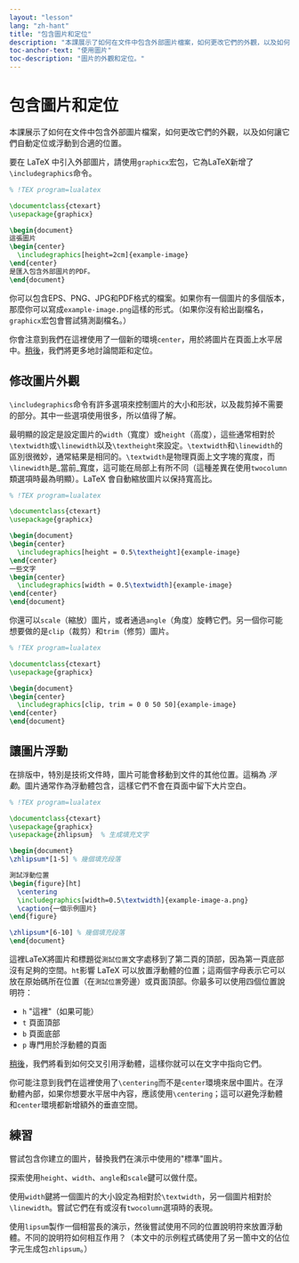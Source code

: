 ```yaml
---
layout: "lesson"
lang: "zh-hant"
title: "包含圖片和定位"
description: "本課展示了如何在文件中包含外部圖片檔案，如何更改它們的外觀，以及如何讓它們在PDF中自動定位到合適的位置。"
toc-anchor-text: "使用圖片"
toc-description: "圖片的外觀和定位。"
---
```


# 包含圖片和定位

<span
  class="summary">本課展示了如何在文件中包含外部圖片檔案，如何更改它們的外觀，以及如何讓它們自動定位或浮動到合適的位置。</span>

要在 LaTeX 中引入外部圖片，請使用`graphicx`宏包，它為LaTeX新增了`\includegraphics`命令。

```latex
% !TEX program=lualatex

\documentclass{ctexart}
\usepackage{graphicx}

\begin{document}
這張圖片
\begin{center}
  \includegraphics[height=2cm]{example-image}
\end{center}
是匯入包含外部圖片的PDF。
\end{document}
```

你可以包含EPS、PNG、JPG和PDF格式的檔案。如果你有一個圖片的多個版本，那麼你可以寫成`example-image.png`這樣的形式。（如果你沒有給出副檔名，`graphicx`宏包會嘗試猜測副檔名。）

你會注意到我們在這裡使用了一個新的環境`center`，用於將圖片在頁面上水平居中。[稍後](lesson-11)，我們將更多地討論間距和定位。

## 修改圖片外觀

`\includegraphics`命令有許多選項來控制圖片的大小和形狀，以及裁剪掉不需要的部分。其中一些選項使用很多，所以值得了解。

最明顯的設定是設定圖片的`width`（寬度）或`height`（高度），這些通常相對於`\textwidth`或`\linewidth`以及`\textheight`來設定。`\textwidth`和`\linewidth`的區別很微妙，通常結果是相同的。`\textwidth`是物理頁面上文字塊的寬度，而`\linewidth`是_當前_寬度，這可能在局部上有所不同（這種差異在使用`twocolumn`類選項時最為明顯）。LaTeX 會自動縮放圖片以保持寬高比。

```latex
% !TEX program=lualatex

\documentclass{ctexart}
\usepackage{graphicx}

\begin{document}
\begin{center}
  \includegraphics[height = 0.5\textheight]{example-image}
\end{center}
一些文字
\begin{center}
  \includegraphics[width = 0.5\textwidth]{example-image}
\end{center}
\end{document}
```

你還可以`scale`（縮放）圖片，或者通過`angle`（角度）旋轉它們。另一個你可能想要做的是`clip`（裁剪）和`trim`（修剪）圖片。

```latex
% !TEX program=lualatex

\documentclass{ctexart}
\usepackage{graphicx}

\begin{document}
\begin{center}
  \includegraphics[clip, trim = 0 0 50 50]{example-image}
\end{center}
\end{document}
```

## 讓圖片浮動

在排版中，特別是技術文件時，圖片可能會移動到文件的其他位置。這稱為 *浮動*。圖片通常作為浮動體包含，這樣它們不會在頁面中留下大片空白。

```latex
% !TEX program=lualatex

\documentclass{ctexart}
\usepackage{graphicx}
\usepackage{zhlipsum}  % 生成填充文字

\begin{document}
\zhlipsum*[1-5] % 幾個填充段落

測試浮動位置
\begin{figure}[ht]
  \centering
  \includegraphics[width=0.5\textwidth]{example-image-a.png}
  \caption{一個示例圖片}
\end{figure}

\zhlipsum*[6-10] % 幾個填充段落
\end{document}
```

這裡LaTeX將圖片和標題從`測試位置`文字處移到了第二頁的頂部，因為第一頁底部沒有足夠的空間。`ht`影響 LaTeX 可以放置浮動體的位置；這兩個字母表示它可以放在原始碼所在位置（在`測試位置`旁邊）或頁面頂部。你最多可以使用四個位置說明符：

- `h` "這裡"（如果可能）
- `t` 頁面頂部
- `b` 頁面底部
- `p` 專門用於浮動體的頁面

[稍後](lesson-09)，我們將看到如何交叉引用浮動體，這樣你就可以在文字中指向它們。

你可能注意到我們在這裡使用了`\centering`而不是`center`環境來居中圖片。在浮動體內部，如果你想要水平居中內容，應該使用`\centering`；這可以避免浮動體和`center`環境都新增額外的垂直空間。

## 練習

嘗試包含你建立的圖片，替換我們在演示中使用的"標準"圖片。

探索使用`height`、`width`、`angle`和`scale`鍵可以做什麼。

使用`width`鍵將一個圖片的大小設定為相對於`\textwidth`，另一個圖片相對於`\linewidth`。嘗試它們在有或沒有`twocolumn`選項時的表現。

使用`lipsum`製作一個相當長的演示，然後嘗試使用不同的位置說明符來放置浮動體。不同的說明符如何相互作用？（本文中的示例程式碼使用了另一箇中文的佔位字元生成包`zhlipsum`。）
